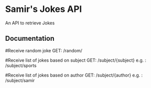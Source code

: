 # Samir's Jokes API
An API to retrieve Jokes

## Documentation

#Receive random joke
GET: /random/

#Receive list of jokes based on subject
GET: /subject/{subject}
e.g. : /subject/sports

#Receive list of jokes based on author
GET: /subject/{author}
e.g. : /subject/samir


